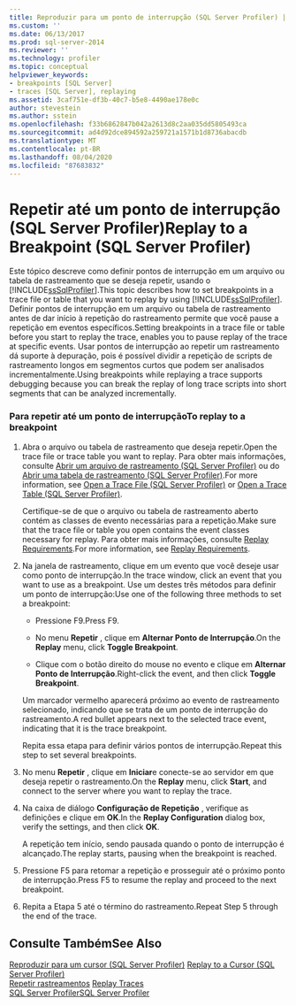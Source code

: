 ```yaml
---
title: Reproduzir para um ponto de interrupção (SQL Server Profiler) | Microsoft Docs
ms.custom: ''
ms.date: 06/13/2017
ms.prod: sql-server-2014
ms.reviewer: ''
ms.technology: profiler
ms.topic: conceptual
helpviewer_keywords:
- breakpoints [SQL Server]
- traces [SQL Server], replaying
ms.assetid: 3caf751e-df3b-40c7-b5e8-4490ae178e0c
author: stevestein
ms.author: sstein
ms.openlocfilehash: f33b6862847b042a2613d8c2aa035dd5805493ca
ms.sourcegitcommit: ad4d92dce894592a259721a1571b1d8736abacdb
ms.translationtype: MT
ms.contentlocale: pt-BR
ms.lasthandoff: 08/04/2020
ms.locfileid: "87683832"
---
```

# <a name="replay-to-a-breakpoint-sql-server-profiler"></a><span data-ttu-id="a02b0-102">Repetir até um ponto de interrupção (SQL Server Profiler)</span><span class="sxs-lookup"><span data-stu-id="a02b0-102">Replay to a Breakpoint (SQL Server Profiler)</span></span>
  <span data-ttu-id="a02b0-103">Este tópico descreve como definir pontos de interrupção em um arquivo ou tabela de rastreamento que se deseja repetir, usando o [!INCLUDE[ssSqlProfiler](../../includes/sssqlprofiler-md.md)].</span><span class="sxs-lookup"><span data-stu-id="a02b0-103">This topic describes how to set breakpoints in a trace file or table that you want to replay by using [!INCLUDE[ssSqlProfiler](../../includes/sssqlprofiler-md.md)].</span></span> <span data-ttu-id="a02b0-104">Definir pontos de interrupção em um arquivo ou tabela de rastreamento antes de dar início à repetição do rastreamento permite que você pause a repetição em eventos específicos.</span><span class="sxs-lookup"><span data-stu-id="a02b0-104">Setting breakpoints in a trace file or table before you start to replay the trace, enables you to pause replay of the trace at specific events.</span></span> <span data-ttu-id="a02b0-105">Usar pontos de interrupção ao repetir um rastreamento dá suporte à depuração, pois é possível dividir a repetição de scripts de rastreamento longos em segmentos curtos que podem ser analisados incrementalmente.</span><span class="sxs-lookup"><span data-stu-id="a02b0-105">Using breakpoints while replaying a trace supports debugging because you can break the replay of long trace scripts into short segments that can be analyzed incrementally.</span></span>  
  
### <a name="to-replay-to-a-breakpoint"></a><span data-ttu-id="a02b0-106">Para repetir até um ponto de interrupção</span><span class="sxs-lookup"><span data-stu-id="a02b0-106">To replay to a breakpoint</span></span>  
  
1.  <span data-ttu-id="a02b0-107">Abra o arquivo ou tabela de rastreamento que deseja repetir.</span><span class="sxs-lookup"><span data-stu-id="a02b0-107">Open the trace file or trace table you want to replay.</span></span> <span data-ttu-id="a02b0-108">Para obter mais informações, consulte [Abrir um arquivo de rastreamento &#40;SQL Server Profiler&#41;](open-a-trace-file-sql-server-profiler.md) ou do [Abrir uma tabela de rastreamento &#40;SQL Server Profiler&#41;](open-a-trace-table-sql-server-profiler.md).</span><span class="sxs-lookup"><span data-stu-id="a02b0-108">For more information, see [Open a Trace File &#40;SQL Server Profiler&#41;](open-a-trace-file-sql-server-profiler.md) or [Open a Trace Table &#40;SQL Server Profiler&#41;](open-a-trace-table-sql-server-profiler.md).</span></span>  
  
     <span data-ttu-id="a02b0-109">Certifique-se de que o arquivo ou tabela de rastreamento aberto contém as classes de evento necessárias para a repetição.</span><span class="sxs-lookup"><span data-stu-id="a02b0-109">Make sure that the trace file or table you open contains the event classes necessary for replay.</span></span> <span data-ttu-id="a02b0-110">Para obter mais informações, consulte [Replay Requirements](replay-requirements.md).</span><span class="sxs-lookup"><span data-stu-id="a02b0-110">For more information, see [Replay Requirements](replay-requirements.md).</span></span>  
  
2.  <span data-ttu-id="a02b0-111">Na janela de rastreamento, clique em um evento que você deseje usar como ponto de interrupção.</span><span class="sxs-lookup"><span data-stu-id="a02b0-111">In the trace window, click an event that you want to use as a breakpoint.</span></span> <span data-ttu-id="a02b0-112">Use um destes três métodos para definir um ponto de interrupção:</span><span class="sxs-lookup"><span data-stu-id="a02b0-112">Use one of the following three methods to set a breakpoint:</span></span>  
  
    -   <span data-ttu-id="a02b0-113">Pressione F9.</span><span class="sxs-lookup"><span data-stu-id="a02b0-113">Press F9.</span></span>  
  
    -   <span data-ttu-id="a02b0-114">No menu **Repetir** , clique em **Alternar Ponto de Interrupção**.</span><span class="sxs-lookup"><span data-stu-id="a02b0-114">On the **Replay** menu, click **Toggle Breakpoint**.</span></span>  
  
    -   <span data-ttu-id="a02b0-115">Clique com o botão direito do mouse no evento e clique em **Alternar Ponto de Interrupção**.</span><span class="sxs-lookup"><span data-stu-id="a02b0-115">Right-click the event, and then click **Toggle Breakpoint**.</span></span>  
  
     <span data-ttu-id="a02b0-116">Um marcador vermelho aparecerá próximo ao evento de rastreamento selecionado, indicando que se trata de um ponto de interrupção do rastreamento.</span><span class="sxs-lookup"><span data-stu-id="a02b0-116">A red bullet appears next to the selected trace event, indicating that it is the trace breakpoint.</span></span>  
  
     <span data-ttu-id="a02b0-117">Repita essa etapa para definir vários pontos de interrupção.</span><span class="sxs-lookup"><span data-stu-id="a02b0-117">Repeat this step to set several breakpoints.</span></span>  
  
3.  <span data-ttu-id="a02b0-118">No menu **Repetir** , clique em **Iniciar**e conecte-se ao servidor em que deseja repetir o rastreamento.</span><span class="sxs-lookup"><span data-stu-id="a02b0-118">On the **Replay** menu, click **Start**, and connect to the server where you want to replay the trace.</span></span>  
  
4.  <span data-ttu-id="a02b0-119">Na caixa de diálogo **Configuração de Repetição** , verifique as definições e clique em **OK**.</span><span class="sxs-lookup"><span data-stu-id="a02b0-119">In the **Replay Configuration** dialog box, verify the settings, and then click **OK**.</span></span>  
  
     <span data-ttu-id="a02b0-120">A repetição tem início, sendo pausada quando o ponto de interrupção é alcançado.</span><span class="sxs-lookup"><span data-stu-id="a02b0-120">The replay starts, pausing when the breakpoint is reached.</span></span>  
  
5.  <span data-ttu-id="a02b0-121">Pressione F5 para retomar a repetição e prosseguir até o próximo ponto de interrupção.</span><span class="sxs-lookup"><span data-stu-id="a02b0-121">Press F5 to resume the replay and proceed to the next breakpoint.</span></span>  
  
6.  <span data-ttu-id="a02b0-122">Repita a Etapa 5 até o término do rastreamento.</span><span class="sxs-lookup"><span data-stu-id="a02b0-122">Repeat Step 5 through the end of the trace.</span></span>  
  
## <a name="see-also"></a><span data-ttu-id="a02b0-123">Consulte Também</span><span class="sxs-lookup"><span data-stu-id="a02b0-123">See Also</span></span>  
 <span data-ttu-id="a02b0-124">[Reproduzir para um cursor &#40;SQL Server Profiler&#41;](replay-to-a-cursor-sql-server-profiler.md) </span><span class="sxs-lookup"><span data-stu-id="a02b0-124">[Replay to a Cursor &#40;SQL Server Profiler&#41;](replay-to-a-cursor-sql-server-profiler.md) </span></span>  
 <span data-ttu-id="a02b0-125">[Repetir rastreamentos](replay-traces.md) </span><span class="sxs-lookup"><span data-stu-id="a02b0-125">[Replay Traces](replay-traces.md) </span></span>  
 [<span data-ttu-id="a02b0-126">SQL Server Profiler</span><span class="sxs-lookup"><span data-stu-id="a02b0-126">SQL Server Profiler</span></span>](sql-server-profiler.md)  
  
  
